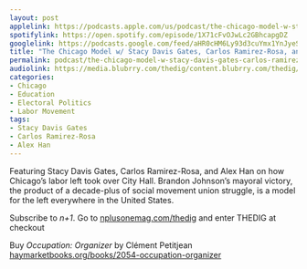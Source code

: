 ```yaml
---
layout: post
applelink: https://podcasts.apple.com/us/podcast/the-chicago-model-w-stacy-davis-gates-carlos-ramirez/id1043245989?i=1000612189299
spotifylink: https://open.spotify.com/episode/1X71cFvOJwLc2GBhcapgDZ
googlelink: https://podcasts.google.com/feed/aHR0cHM6Ly93d3cuYmx1YnJyeS5jb20vZmVlZHMvdGhlZGlnLnhtbA/episode/aHR0cHM6Ly90aGVkaWcuYmx1YnJyeS5uZXQvP3A9MjQwNQ?sa=X&ved=0CAUQkfYCahcKEwi44f7r1b-AAxUAAAAAHQAAAAAQNg
title: "The Chicago Model w/ Stacy Davis Gates, Carlos Ramirez-Rosa, and Alex Han"
permalink: podcast/the-chicago-model-w-stacy-davis-gates-carlos-ramirez-rosa-and-alex-han/
audiolink: https://media.blubrry.com/thedig/content.blubrry.com/thedig/The_Dig-EP_403-Chicago.mp3
categories:
- Chicago
- Education
- Electoral Politics
- Labor Movement
tags:
- Stacy Davis Gates
- Carlos Ramirez-Rosa
- Alex Han
---
```


Featuring Stacy Davis Gates, Carlos Ramirez-Rosa, and Alex Han on how Chicago’s labor left took over City Hall. Brandon Johnson’s mayoral victory, the product of a decade-plus of social movement union struggle, is a model for the left everywhere in the United States.

Subscribe to *n+1*. Go to [nplusonemag.com/thedig](http://nplusonemag.com/thedig) and enter THEDIG at checkout

Buy *Occupation: Organizer* by Clément Petitjean [haymarketbooks.org/books/2054-occupation-organizer](http://haymarketbooks.org/books/2054-occupation-organizer)

